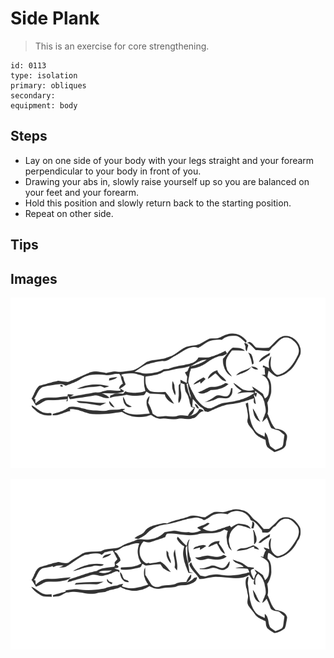 # Side Plank
> This is an exercise for core strengthening.

``` 
id: 0113 
type: isolation 
primary: obliques 
secondary:  
equipment: body 
``` 

## Steps

 - Lay on one side of your body with your legs straight and your forearm perpendicular to your body in front of you.
 - Drawing your abs in, slowly raise yourself up so you are balanced on your feet and your forearm.
 - Hold this position and slowly return back to the starting position.
 - Repeat on other side.

## Tips


## Images

![](./../svg/0113-relaxation.svg)

![](./../svg/0113-tension.svg)
